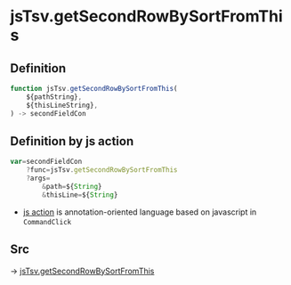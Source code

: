 # jsTsv.getSecondRowBySortFromThis

## Definition

```js.js
function jsTsv.getSecondRowBySortFromThis(
	${pathString},
	${thisLineString},
) -> secondFieldCon
```


## Definition by js action

```js.js
var=secondFieldCon
	?func=jsTsv.getSecondRowBySortFromThis
	?args=
		&path=${String}
		&thisLine=${String}
```

- [js action](#) is annotation-oriented language based on javascript in `CommandClick`



## Src

-> [jsTsv.getSecondRowBySortFromThis](https://github.com/puutaro/CommandClick/blob/master/app/src/main/java/com/puutaro/commandclick/fragment_lib/terminal_fragment/js_interface/tsv/JsTsv.kt#L92)


